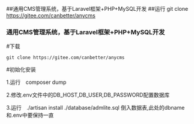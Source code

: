##通用CMS管理系统，基于Laravel框架+PHP+MySQL开发
##运行
git clone https://gitee.com/canbetter/anycms


### 通用CMS管理系统，基于Laravel框架+PHP+MySQL开发

#下载

`git clone https://gitee.com/canbetter/anycms`

#初始化安装

1.运行　composer dump

2.修改.env文件中的DB_HOST,DB_USER,DB_PASSWORD配置数据库

3.运行　./artisan install ./database/admlite.sql 倒入数据表,此处的dbname和.env中要保持一直

